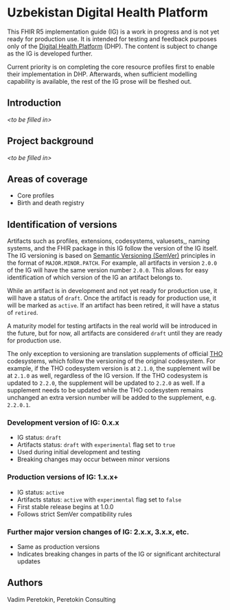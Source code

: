 # Uzbekistan Digital Health Platform

This FHIR R5 implementation guide (IG) is a work in progress and is not yet ready for production use. It is intended for testing and feedback purposes only of the [Digital Health Platform](https://www.kfw.de/About-KfW/Newsroom/Latest-News/Pressemitteilungen-Details_723328.html) (DHP). The content is subject to change as the IG is developed further.

Current priority is on completing the core resource profiles first to enable their implementation in DHP. Afterwards, when sufficient modelling capability is available, the rest of the IG prose will be fleshed out.

## Introduction

*\<to be filled in\>*

## Project background

*\<to be filled in\>*

## Areas of coverage

* Core profiles
* Birth and death registry

## Identification of versions

Artifacts such as profiles, extensions, codesystems, valuesets,, naming systems, and the FHIR package in this IG follow the version of the IG itself. The IG versioning is based on [Semantic Versioning (SemVer)](https://semver.org/) principles in the format of `MAJOR.MINOR.PATCH`. For example, all artifacts in version `2.0.0` of the IG will have the same version number `2.0.0`. This allows for easy identification of which version of the IG an artifact belongs to.

While an artifact is in development and not yet ready for production use, it will have a status of `draft`. Once the artifact is ready for production use, it will be marked as `active`. If an artifact has been retired, it will have a status of `retired`.

A maturity model for testing artifacts in the real world will be introduced in the future, but for now, all artifacts are considered `draft` until they are ready for production use.

The only exception to versioning are translation supplements of official [THO](https://terminology.hl7.org) codesystems, which follow the versioning of the original codesystem. For example, if the THO codesystem version is at `2.1.0`, the supplement will be at `2.1.0` as well, regardless of the IG version. If the THO codesystem is updated to `2.2.0`, the supplement will be updated to `2.2.0` as well. If a supplement needs to be updated while the THO codesystem remains unchanged an extra version number will be added to the supplement, e.g. `2.2.0.1`.

### Development version of IG: 0.x.x
- IG status: `draft`
- Artifacts status: `draft` with `experimental` flag set to `true`
- Used during initial development and testing
- Breaking changes may occur between minor versions

### Production versions of IG: 1.x.x+
- IG status: `active`
- Artifacts status: `active` with `experimental` flag set to `false`
- First stable release begins at 1.0.0
- Follows strict SemVer compatibility rules

### Further major version changes of IG: 2.x.x, 3.x.x, etc.
- Same as production versions
- Indicates breaking changes in parts of the IG or significant architectural updates

## Authors

Vadim Peretokin, Peretokin Consulting
